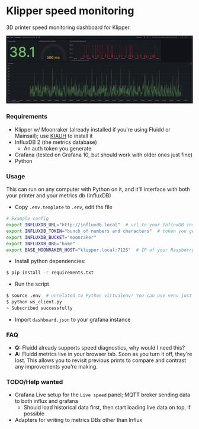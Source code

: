 # Klipper speed monitoring
3D printer speed monitoring dashboard for Klipper.

![alt text](./screenshot.png)

### Requirements
- Klipper w/ Moonraker (already installed if you're using Fluidd or Mainsail); use [KIAUH](https://github.com/th33xitus/kiauh) to install it
- InfluxDB 2 (the metrics database)
  - An auth token you generate
- Grafana (tested on Grafana 10, but should work with older ones just fine)
- Python

### Usage
This can run on any computer with Python on it, and it'll interface with both your printer and your metrics db (InfluxDB)
- Copy `.env.template` to `.env`, edit the file
```bash
# Example config
export INFLUXDB_URL="http://influxdb.local"  # url to your InfluxDB instance
export INFLUXDB_TOKEN="bunch of numbers and characters"  # token you generate
export INFLUXDB_BUCKET="moonraker"
export INFLUXDB_ORG="home"
export BASE_MOONRAKER_HOST="klipper.local:7125"  # IP of your RaspberryPi (or anything else) running Klipper
```
- Install python dependencies:
```bash
$ pip install -r requirements.txt
```
- Run the script
```bash
$ source .env  # unrelated to Python virtualenv! You can use venv just fine
$ python ws_client.py
> Subscribed successfully
```
- Import `dashboard.json` to your grafana instance


### **FAQ**
- **Q:** Fluidd already supports speed diagnostics, why would I need this?
- **A:** Fluidd metrics live in your browser tab. Soon as you turn it off, they're lost. This allows you to revisit previous prints to compare and contrast any improvements you're making.

### **TODO/Help wanted**
- Grafana Live setup for the `Live speed` panel; MQTT broker sending data to both influx and grafana
  - Should load historical data first, then start loading live data on top, if possible
- Adapters for writing to metrics DBs other than Influx
